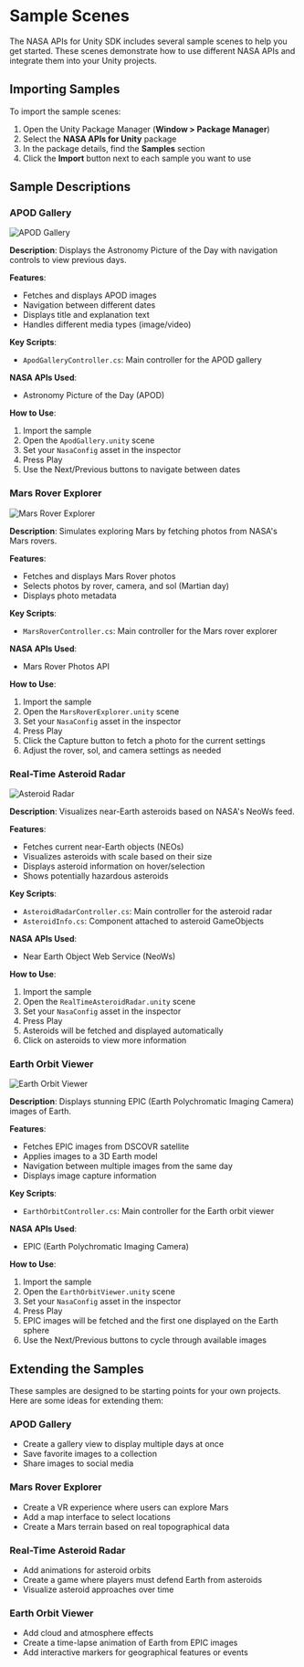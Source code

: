 # Sample Scenes

The NASA APIs for Unity SDK includes several sample scenes to help you get started. These scenes demonstrate how to use different NASA APIs and integrate them into your Unity projects.

## Importing Samples

To import the sample scenes:

1. Open the Unity Package Manager (**Window > Package Manager**)
2. Select the **NASA APIs for Unity** package
3. In the package details, find the **Samples** section
4. Click the **Import** button next to each sample you want to use

## Sample Descriptions

### APOD Gallery

![APOD Gallery](../images/apod_gallery_preview.gif)

**Description**: Displays the Astronomy Picture of the Day with navigation controls to view previous days.

**Features**:
- Fetches and displays APOD images
- Navigation between different dates
- Displays title and explanation text
- Handles different media types (image/video)

**Key Scripts**:
- `ApodGalleryController.cs`: Main controller for the APOD gallery

**NASA APIs Used**:
- Astronomy Picture of the Day (APOD)

**How to Use**:
1. Import the sample
2. Open the `ApodGallery.unity` scene
3. Set your `NasaConfig` asset in the inspector
4. Press Play
5. Use the Next/Previous buttons to navigate between dates

### Mars Rover Explorer

![Mars Rover Explorer](../images/mars_rover_explorer_preview.gif)

**Description**: Simulates exploring Mars by fetching photos from NASA's Mars rovers.

**Features**:
- Fetches and displays Mars Rover photos
- Selects photos by rover, camera, and sol (Martian day)
- Displays photo metadata

**Key Scripts**:
- `MarsRoverController.cs`: Main controller for the Mars rover explorer

**NASA APIs Used**:
- Mars Rover Photos API

**How to Use**:
1. Import the sample
2. Open the `MarsRoverExplorer.unity` scene
3. Set your `NasaConfig` asset in the inspector
4. Press Play
5. Click the Capture button to fetch a photo for the current settings
6. Adjust the rover, sol, and camera settings as needed

### Real-Time Asteroid Radar

![Asteroid Radar](../images/asteroid_radar_preview.gif)

**Description**: Visualizes near-Earth asteroids based on NASA's NeoWs feed.

**Features**:
- Fetches current near-Earth objects (NEOs)
- Visualizes asteroids with scale based on their size
- Displays asteroid information on hover/selection
- Shows potentially hazardous asteroids

**Key Scripts**:
- `AsteroidRadarController.cs`: Main controller for the asteroid radar
- `AsteroidInfo.cs`: Component attached to asteroid GameObjects

**NASA APIs Used**:
- Near Earth Object Web Service (NeoWs)

**How to Use**:
1. Import the sample
2. Open the `RealTimeAsteroidRadar.unity` scene
3. Set your `NasaConfig` asset in the inspector
4. Press Play
5. Asteroids will be fetched and displayed automatically
6. Click on asteroids to view more information

### Earth Orbit Viewer

![Earth Orbit Viewer](../images/earth_orbit_viewer_preview.gif)

**Description**: Displays stunning EPIC (Earth Polychromatic Imaging Camera) images of Earth.

**Features**:
- Fetches EPIC images from DSCOVR satellite
- Applies images to a 3D Earth model
- Navigation between multiple images from the same day
- Displays image capture information

**Key Scripts**:
- `EarthOrbitController.cs`: Main controller for the Earth orbit viewer

**NASA APIs Used**:
- EPIC (Earth Polychromatic Imaging Camera)

**How to Use**:
1. Import the sample
2. Open the `EarthOrbitViewer.unity` scene
3. Set your `NasaConfig` asset in the inspector
4. Press Play
5. EPIC images will be fetched and the first one displayed on the Earth sphere
6. Use the Next/Previous buttons to cycle through available images

## Extending the Samples

These samples are designed to be starting points for your own projects. Here are some ideas for extending them:

### APOD Gallery
- Create a gallery view to display multiple days at once
- Save favorite images to a collection
- Share images to social media

### Mars Rover Explorer
- Create a VR experience where users can explore Mars
- Add a map interface to select locations
- Create a Mars terrain based on real topographical data

### Real-Time Asteroid Radar
- Add animations for asteroid orbits
- Create a game where players must defend Earth from asteroids
- Visualize asteroid approaches over time

### Earth Orbit Viewer
- Add cloud and atmosphere effects
- Create a time-lapse animation of Earth from EPIC images
- Add interactive markers for geographical features or events